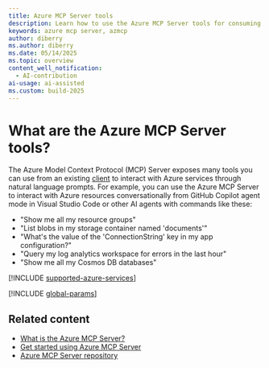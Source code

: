 ```yaml
---
title: Azure MCP Server tools
description: Learn how to use the Azure MCP Server tools for consuming servers.
keywords: azure mcp server, azmcp
author: diberry
ms.author: diberry
ms.date: 05/14/2025
ms.topic: overview
content_well_notification: 
  - AI-contribution
ai-usage: ai-assisted
ms.custom: build-2025
---
```

# What are the Azure MCP Server tools?

The Azure Model Context Protocol (MCP) Server exposes many tools you can use from an existing [client](../overview.md?tabs=one-click%2Cazure-cli&pivots=mcp-github-copilot) to interact with Azure services through natural language prompts. For example, you can use the Azure MCP Server to interact with Azure resources conversationally from GitHub Copilot agent mode in Visual Studio Code or other AI agents with commands like these:

- "Show me all my resource groups"
- "List blobs in my storage container named 'documents'"
- "What's the value of the 'ConnectionString' key in my app configuration?"
- "Query my log analytics workspace for errors in the last hour"
- "Show me all my Cosmos DB databases"

[!INCLUDE [supported-azure-services](../includes/tools/supported-azure-services.md)]

[!INCLUDE [global-params](../includes/tools/global-parameters-list.md)]

## Related content

- [What is the Azure MCP Server?](../overview.md)
- [Get started using Azure MCP Server](../overview.md)
- [Azure MCP Server repository](https://github.com/Azure/azure-mcp)
